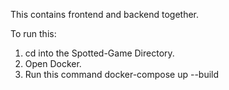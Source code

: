 This contains frontend and backend together.

To run this:
1. cd into the Spotted-Game Directory.
2. Open Docker.
3. Run this command docker-compose up --build

